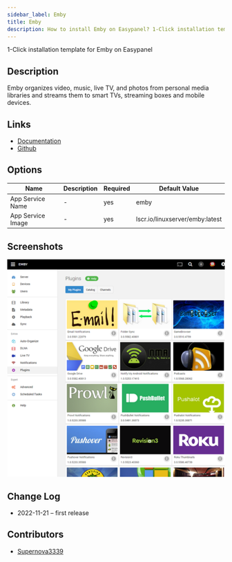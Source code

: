 ```yaml
---
sidebar_label: Emby
title: Emby
description: How to install Emby on Easypanel? 1-Click installation template for Emby on Easypanel
---
```


<!-- generated -->

1-Click installation template for Emby on Easypanel

## Description

Emby organizes video, music, live TV, and photos from personal media libraries and streams them to smart TVs, streaming boxes and mobile devices.

## Links

- [Documentation](https://support.emby.media/support/home)
- [Github](https://github.com/MediaBrowser/Emby)

## Options

Name | Description | Required | Default Value
-|-|-|-
App Service Name | - | yes | emby
App Service Image | - | yes | lscr.io/linuxserver/emby:latest

## Screenshots

![Emby Screenshot](./assets/screenshot.png)

## Change Log

- 2022-11-21 – first release

## Contributors

- [Supernova3339](https://github.com/Supernova3339)
